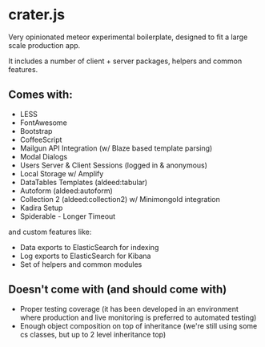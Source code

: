 # crater.js

Very opinionated meteor experimental boilerplate, designed to fit a large scale production app.
 
It includes a number of client + server packages, helpers and common features.

## Comes with:

* LESS
* FontAwesome
* Bootstrap
* CoffeeScript
* Mailgun API Integration (w/ Blaze based template parsing)
* Modal Dialogs
* Users Server & Client Sessions (logged in & anonymous)
* Local Storage w/ Amplify
* DataTables Templates (aldeed:tabular)
* Autoform (aldeed:autoform)
* Collection 2 (aldeed:collection2) w/ MinimongoId integration
* Kadira Setup
* Spiderable - Longer Timeout

and custom features like:

* Data exports to ElasticSearch for indexing
* Log exports to ElasticSearch for Kibana
* Set of helpers and common modules

## Doesn't come with (and should come with)

* Proper testing coverage (it has been developed in an environment where production and live monitoring is preferred to automated testing)
* Enough object composition on top of inheritance (we're still using some cs classes, but up to 2 level inheritance top)
